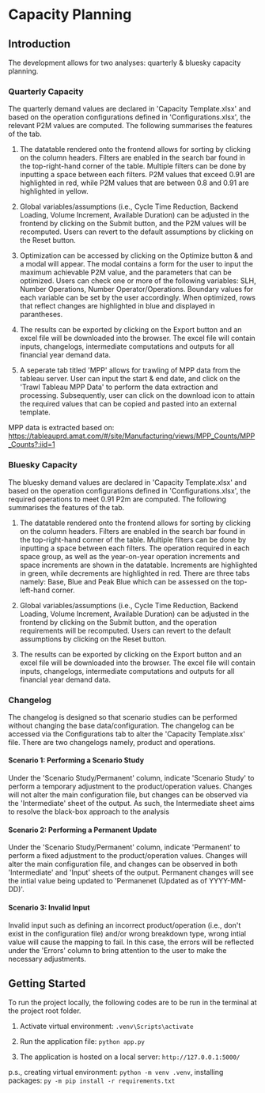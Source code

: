 # Capacity Planning

## Introduction
The development allows for two analyses: quarterly & bluesky capacity planning.

### Quarterly Capacity
The quarterly demand values are declared in 'Capacity Template.xlsx' and based on the operation configurations defined in 'Configurations.xlsx', the relevant P2M values are computed. The following summarises the features of the tab.

1. The datatable rendered onto the frontend allows for sorting by clicking on the column headers. Filters are enabled in the search bar found in the top-right-hand corner of the table. Multiple filters can be done by inputting a space between each filters. P2M values that exceed 0.91 are highlighted in red, while P2M values that are between 0.8 and 0.91 are highlighted in yellow.

2. Global variables/assumptions (i.e., Cycle Time Reduction, Backend Loading, Volume Increment, Available Duration) can be adjusted in the frontend by clicking on the Submit button, and the P2M values will be recomputed. Users can revert to the default assumptions by clicking on the Reset button.

3. Optimization can be accessed by clicking on the Optimize button & and a modal will appear. The modal contains a form for the user to input the maximum achievable P2M value, and the parameters that can be optimized. Users can check one or more of the following variables: SLH, Number Operations, Number Operator/Operations. Boundary values for each variable can be set by the user accordingly. When optimized, rows that reflect changes are highlighted in blue and displayed in parantheses.

4. The results can be exported by clicking on the Export button and an excel file will be downloaded into the browser. The excel file will contain inputs, changelogs, intermediate computations and outputs for all financial year demand data.

5. A seperate tab titled 'MPP' allows for trawling of MPP data from the tableau server. User can input the start & end date, and click on the 'Trawl Tableau MPP Data' to perform the data extraction and processing. Subsequently, user can click on the download icon to attain the required values that can be copied and pasted into an external template.

MPP data is extracted based on: https://tableauprd.amat.com/#/site/Manufacturing/views/MPP_Counts/MPP_Counts?:iid=1

### Bluesky Capacity
The bluesky demand values are declared in 'Capacity Template.xlsx' and based on the operation configurations defined in 'Configurations.xlsx', the required operations to meet 0.91 P2m are computed. The following summarises the features of the tab.

1. The datatable rendered onto the frontend allows for sorting by clicking on the column headers. Filters are enabled in the search bar found in the top-right-hand corner of the table. Multiple filters can be done by inputting a space between each filters. The operation required in each space group, as well as the year-on-year operation increments and space increments are shown in the datatable. Increments are highlighted in green, while decrements are highlighted in red. There are three tabs namely: Base, Blue and Peak Blue which can be assessed on the top-left-hand corner.

2. Global variables/assumptions (i.e., Cycle Time Reduction, Backend Loading, Volume Increment, Available Duration) can be adjusted in the frontend by clicking on the Submit button, and the operation requirements will be recomputed. Users can revert to the default assumptions by clicking on the Reset button.

4. The results can be exported by clicking on the Export button and an excel file will be downloaded into the browser. The excel file will contain inputs, changelogs, intermediate computations and outputs for all financial year demand data.

### Changelog
The changelog is designed so that scenario studies can be performed without changing the base data/configuration. The changelog can be accessed via the Configurations tab to alter the 'Capacity Template.xlsx' file. There are two changelogs namely, product and operations.

#### Scenario 1: Performing a Scenario Study
Under the 'Scenario Study/Permanent' column, indicate 'Scenario Study' to perform a temporary adjustment to the product/operation values. Changes will not alter the main configuration file, but changes can be observed via the 'Intermediate' sheet of the output. As such, the Intermediate sheet aims to resolve the black-box approach to the analysis

#### Scenario 2: Performing a Permanent Update
Under the 'Scenario Study/Permanent' column, indicate 'Permanent' to perform a fixed adjustment to the product/operation values. Changes will alter the main configuration file, and changes can be observed in both 'Intermediate' and 'Input' sheets of the output.
Permanent changes will see the intial value being updated to 'Permanenet (Updated as of YYYY-MM-DD)'.

#### Scenario 3: Invalid Input
Invalid input such as defining an incorrect product/operation (i.e., don't exist in the configuration file) and/or wrong breakdown type, wrong intial value will cause the mapping to fail. In this case, the errors will be reflected under the 'Errors' column to bring attention to the user to make the necessary adjustments. 

## Getting Started
To run the project locally, the following codes are to be run in the terminal at the project root folder.

1. Activate virtual environment:  ```.venv\Scripts\activate```

2. Run the application file:  ```python app.py```

3. The application is hosted on a local server: ```http://127.0.0.1:5000/```

p.s., creating virtual environment: ```python -m venv .venv```, installing packages: ```py -m pip install -r requirements.txt```
